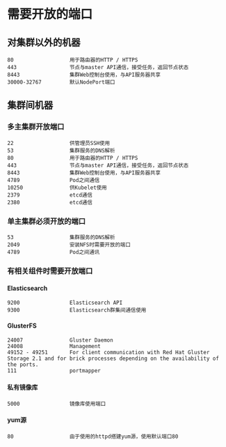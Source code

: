 # 需要开放的端口

## 对集群以外的机器
```
80                  用于路由器的HTTP / HTTPS
443                 节点与master API通信，接受任务，返回节点状态
8443                集群Web控制台使用，与API服务器共享
30000-32767         默认NodePort端口
```

## 集群间机器

### 多主集群开放端口
```
22                  供管理员SSH使用
53                  集群服务的DNS解析
80                  用于路由器的HTTP / HTTPS
443                 节点与master API通信，接受任务，返回节点状态
8443                集群Web控制台使用，与API服务器共享
4789                Pod之间通信
10250               供Kubelet使用
2379                etcd通信
2380                etcd通信
```

### 单主集群必须开放的端口
```
53                  集群服务的DNS解析
2049                安装NFS时需要开放的端口
4789                Pod之间通讯
```


### 有相关组件时需要开放端口
#### Elasticsearch
```
9200                Elasticsearch API
9300                Elasticsearch群集间通信使用
```

#### GlusterFS
```
24007               Gluster Daemon
24008               Management
49152 - 49251       For client communication with Red Hat Gluster Storage 2.1 and for brick processes depending on the availability of the ports.        
111                 portmapper 
```

#### 私有镜像库
```
5000                镜像库使用端口
```

#### yum源
```
80                  由于使用的httpd搭建yum源，使用默认端口80
```
